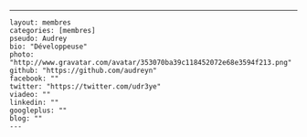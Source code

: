 ---
	layout: membres
	categories: [membres]
	pseudo: Audrey
	bio: "Développeuse"
	photo: "http://www.gravatar.com/avatar/353070ba39c118452072e68e3594f213.png"
	github: "https://github.com/audreyn"
	facebook: ""
	twitter: "https://twitter.com/udr3ye"
	viadeo: ""
	linkedin: ""
	googleplus: ""
	blog: ""
	---
